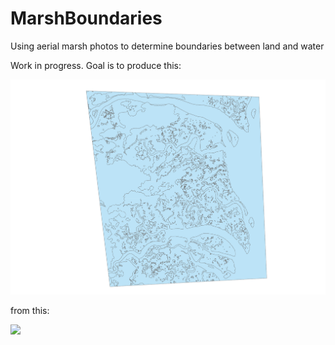 # MarshBoundaries
Using aerial marsh photos to determine boundaries between land and water

Work in progress. Goal is to produce this:

<img src = "plum_boundary.pdf"/>

from this:

<img src= "plum_raw.pdf"/>
